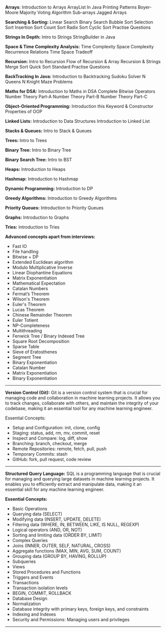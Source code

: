 **Arrays**:
Introduction to Arrays
ArrayList In Java
Printing Patterns
Boyer-Moore Majority Voting Algorithm
Sub-arrays
Jagged Arrays

**Searching & Sorting:**
Linear Search
Binary Search
Bubble Sort
Selection Sort
Insertion Sort
Count Sort
Radix Sort
Cyclic Sort
Practise Questions

**Strings In Depth:**
Intro to Strings
StringBuilder in Java

**Space & Time Complexity Analysis:**
Time Complexity
Space Complexity
Recurrence Relations
Time Space Tradeoff

**Recursion:**
Intro to Recursion
Flow of Recursion & Array
Recursion & Strings
Merge Sort
Quick Sort
Standard Practise Questions

**BackTracking In Java:**
Introduction to Backtracking
Sudoku Solver
N Queens
N Knight
Maze Problems

**Maths for DSA:**
Introduction to Maths in DSA
Complete Bitwise Operators
Number Theory Part-A
Number Theory Part-B
Number Theory Part-C

**Object-Oriented Programming:**
Introduction
this Keyword & Constructor
Properties of OOP

**Linked Lists:**
Introduction to Data Structures
Introduction to Linked List

**Stacks & Queues:**
Intro to Stack & Queues

**Trees:**
Intro to Trees

**Binary Tree:**
Intro to Binary Tree

**Binary Search Tree:**
Intro to BST

**Heaps:**
Introduction to Heaps

**Hashmap:**
Introduction to Hashmap

**Dynamic Programming:**
Introduction to DP

**Greedy Algorithms:**
Introduction to Greedy Algorithms

**Priority Queues:**
Introduction to Priority Queues

**Graphs:**
Introduction to Graphs

**Tries:**
Introduction to Tries

**Advanced concepts apart from interviews:**
- Fast IO
- File handling
- Bitwise + DP
- Extended Euclidean algorithm
- Modulo Multiplicative Inverse
- Linear Diophantine Equations
- Matrix Exponentiation
- Mathematical Expectation
- Catalan Numbers
- Fermat’s Theorem
- Wilson's Theorem
- Euler's Theorem
- Lucas Theorem
- Chinese Remainder Theorem
- Euler Totient
- NP-Completeness
- Multithreading
- Fenwick Tree / Binary Indexed Tree
- Square Root Decomposition
- Sparse Table
- Sieve of Eratosthenes
- Segment Tree
- Binary Exponentiation
- Catalan Number
- Matrix Exponentiation
- Binary Exponentiation

 -------------------------------------------------------------------------------------------------------

**Version Control (Git):** Git is a version control system that is crucial for managing code and collaboration in machine learning projects. It allows you to track changes, collaborate with others, and maintain the integrity of your codebase, making it an essential tool for any machine learning engineer.

Essential Concepts:
- Setup and Configuration: init, clone, config 
- Staging: status, add, rm, mv, commit, reset
- Inspect and Compare: log, diff, show
- Branching: branch, checkout, merge
- Remote Repositories: remote, fetch, pull, push 
- Temporary Commits: stash
- GitHub: fork, pull request, code review

----------------------------------------------------------------------------------------------------------------------

**Structured Query Language:** SQL is a programming language that is crucial for managing and querying large datasets in machine learning projects. It enables you to efficiently extract and manipulate data, making it an essential skill for any machine learning engineer.

**Essential Concepts:**
- Basic Operations
- Querying data SELECT 
- Modifying data INSERT, UPDATE, DELETE 
- Filtering data WHERE, IN, BETWEEN, LIKE, IS NULL, REGEXP 
- Logical operators AND, OR, NOT 
- Sorting and limiting data ORDER BY, LIMIT 
- Complex Queries
- Joins INNER, OUTER, SELF, NATURAL, CROSS 
- Aggregate functions MAX, MIN, AVG, SUM, COUNT 
- Grouping data GROUP BY, HAVING, ROLLUP 
- Subqueries 
- Views 
- Stored Procedures and Functions 
- Triggers and Events 
- Transactions 
- Transaction isolation levels 
- BEGIN, COMMIT, ROLLBACK 
- Database Design 
- Normalization
- Database integrity with primary keys, foreign keys, and constraints 
- Indexing and Indexes
- Security and Permissions: Managing users and privileges

---------------------------------------------------------------------------------------------------------
